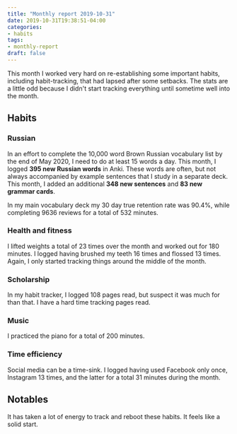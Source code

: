 ```yaml
---
title: "Monthly report 2019-10-31"
date: 2019-10-31T19:38:51-04:00
categories: 
- habits
tags:
- monthly-report
draft: false
---
```

This month I worked very hard on re-establishing some important habits, including habit-tracking, that had lapsed after some setbacks. The stats are a little odd because I didn't start tracking everything until sometime well into the month.

## Habits

### Russian

In an effort to complete the 10,000 word Brown Russian vocabulary list by the end of May 2020, I need to do at least 15 words a day. This month, I logged **395 new Russian words** in Anki. These words are often, but not always accompanied by example sentences that I study in a separate deck. This month, I added an additional **348 new sentences** and **83 new grammar cards**.

In my main vocabulary deck my 30 day true retention rate was 90.4%, while completing 9636 reviews for a total of 532 minutes.

### Health and fitness

I lifted weights a total of 23 times over the month and worked out for 180 minutes. I logged having brushed my teeth 16 times and flossed 13 times. Again, I only started tracking things around the middle of the month.

### Scholarship

In my habit tracker, I logged 108 pages read, but suspect it was much for than that. I have a hard time tracking pages read.

### Music

I practiced the piano for a total of 200 minutes.

### Time efficiency

Social media can be a time-sink. I logged having used Facebook only once, Instagram 13 times, and the latter for a total 31 minutes during the month.

## Notables

It has taken a lot of energy to track and reboot these habits. It feels like a solid start.